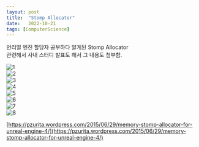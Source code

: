 ```yaml
---
layout: post
title:  "Stomp Allocator"
date:   2022-10-21
tags: [ComputerScience]
---         
```


언리얼 엔진 할당자 공부하다 알게된 Stomp Allocator           
관련해서 사내 스터디 발표도 해서 그 내용도 첨부함.            
          
![1](https://user-images.githubusercontent.com/33873804/215278617-79365c09-921b-46e4-beca-a6862e4f52b4.png)         
![2](https://user-images.githubusercontent.com/33873804/215278618-56ca28df-0905-432b-a6d5-ccde6fa5e06c.png)             
![3](https://user-images.githubusercontent.com/33873804/215278619-0af264a2-38b6-44f1-8f5b-ab635744899f.png)           
![4](https://user-images.githubusercontent.com/33873804/215278620-babc3125-bfd6-4c4f-80c0-e7e956ca979a.png)           
![5](https://user-images.githubusercontent.com/33873804/215278621-077c9cb8-d472-4710-bb03-e8b2718ee6f0.png)           
![6](https://user-images.githubusercontent.com/33873804/215278624-6acee039-713a-4545-8945-cea2eaa21f64.png)             
![7](https://user-images.githubusercontent.com/33873804/215278626-14604c30-1eb5-4688-8321-6b2262a42245.png)             
![8](https://user-images.githubusercontent.com/33873804/215278665-1430b2e1-af0f-4058-989f-65714df51fae.png)         
          
[https://pzurita.wordpress.com/2015/06/29/memory-stomp-allocator-for-unreal-engine-4/](https://pzurita.wordpress.com/2015/06/29/memory-stomp-allocator-for-unreal-engine-4/)
